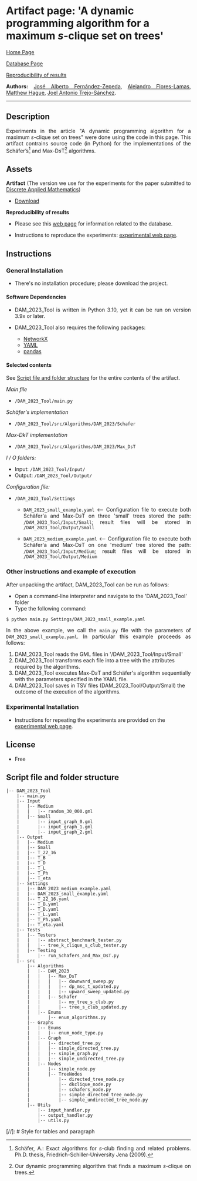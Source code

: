 <script type="text/javascript" charset="utf-8" 
src="https://cdn.mathjax.org/mathjax/latest/MathJax.js?config=TeX-AMS-MML_HTMLorMML,
https://vincenttam.github.io/javascripts/MathJaxLocal.js"></script>

# **Artifact page:** 'A dynamic programming algorithm for a maximum $s$-clique set on trees'
[Home Page](../index.md)

[Database Page](Database.md)

[Reproducibility of results](Experiments.md)


**Authors:** [José Alberto Fernández-Zepeda](https://dblp.org/pid/13/7045), [Alejandro Flores-Lamas](https://alexfloreslamas.wixsite.com/alexfl), [Matthew Hague](https://www.cs.rhul.ac.uk/home/uxac009/), [Joel Antonio Trejo-Sánchez](https://www.cimat.mx/~joel.trejo).

---


## Description

Experiments in the article "A dynamic programming algorithm for a maximum $s$-clique set on trees" were done using the code in this page. This artifact contrains source code (in Python) for the implementations of the Schäfer’s[^1] and Max-D*s*T[^2] algorithms.


## Assets

**Artifact** (The version we use for the experiments for the paper submitted to [Discrete Applied Mathematics](https://www.sciencedirect.com/journal/discrete-applied-mathematics))

- [Download](./DAM_2023_Tool/DAM_2023_Tool.zip)

**Reproducibility of results**

- Please see this [web page](./Database.md) for information related to the database.

- Instructions to reproduce the experiments: [experimental web page](Experiments.md).


## Instructions

### General Installation

- There's no installation procedure; please download the project.

#### Software Dependencies

- DAM_2023_Tool is written in Python 3.10, yet it can be run on version 3.9x or later.

- DAM_2023_Tool also requires the following packages:
  - [NetworkX](https://networkx.org/)
  - [YAML](https://yaml.org/)
  - [pandas](https://pandas.pydata.org/)


#### Selected contents

See [Script file and folder structure](#script-file-and-folder-structure) for the entire contents of the artifact.

*Main file*

- `/DAM_2023_Tool/main.py`

*Schäfer's implementation*

- `/DAM_2023_Tool/src/Algorithms/DAM_2023/Schafer`

*Max-DkT implementation*

- `/DAM_2023_Tool/src/Algorithms/DAM_2023/Max_DsT`

*I / O folders:*

- Input: `/DAM_2023_Tool/Input/`
- Output: `/DAM_2023_Tool/Output/`

*Configuration file:*

 * `/DAM_2023_Tool/Settings`
    * `DAM_2023_small_example.yaml` <-- Configuration file to execute both Schäfer'a and Max-D*s*T on three 'small' trees stored the path: `/DAM_2023_Tool/Input/Small`; result files will be stored in `/DAM_2023_Tool/Output/Small`

    * `DAM_2023_medium_example.yaml` <-- Configuration file to execute both Schäfer'a and Max-D*s*T on one 'medium' tree stored the path: `/DAM_2023_Tool/Input/Medium`; result files will be stored in `/DAM_2023_Tool/Output/Medium`


### Other instructions and example of execution

After unpacking the artifact, DAM_2023_Tool can be run as follows:

- Open a command-line interpreter and navigate to the 'DAM_2023_Tool' folder
- Type the following command: 

```bash
$ python main.py Settings/DAM_2023_small_example.yaml
```

In the above example, we call the `main.py` file with the parameters of `DAM_2023_small_example.yaml`. In particular this example proceeds as follows:


1. DAM_2023_Tool reads the GML files in '/DAM_2023_Tool/Input/Small'
2. DAM_2023_Tool transforms each file into a tree with the attributes required by the algorithms.
3. DAM_2023_Tool executes Max-D*s*T and Schäfer's algorithm sequentially with the parameters specified in the YAML file.
4. DAM_2023_Tool saves in TSV files (DAM_2023_Tool/Output/Small) the outcome of the execution of the algorithms.

### Experimental Installation

- Instructions for repeating the experiments are provided on the [experimental web page](Experiments.md).




## License

- Free


## Script file and folder structure

```
|-- DAM_2023_Tool
    |-- main.py
    |-- Input
    |   |-- Medium
    |   |   |-- random_30_000.gml
    |   |-- Small
    |       |-- input_graph_0.gml
    |       |-- input_graph_1.gml
    |       |-- input_graph_2.gml
    |-- Output
    |   |-- Medium
    |   |-- Small
    |   |-- T_22_16
    |   |-- T_B
    |   |-- T_D
    |   |-- T_L
    |   |-- T_Ph
    |   |-- T_eta
    |-- Settings
    |   |-- DAM_2023_medium_example.yaml
    |   |-- DAM_2023_small_example.yaml
    |   |-- T_22_16.yaml
    |   |-- T_B.yaml
    |   |-- T_D.yaml
    |   |-- T_L.yaml
    |   |-- T_Ph.yaml
    |   |-- T_eta.yaml
    |-- Tests
    |   |-- Testers
    |   |   |-- abstract_benchmark_tester.py
    |   |   |-- tree_k_clique_s_club_tester.py
    |   |-- Testing
    |       |-- run_Schafers_and_Max_DsT.py
    |-- src
        |-- Algorithms
        |   |-- DAM_2023
        |   |   |-- Max_DsT
        |   |   |   |-- downward_sweep.py
        |   |   |   |-- dp_msc_t_updated.py
        |   |   |   |-- upward_sweep_updated.py
        |   |   |-- Schafer
        |   |       |-- my_tree_s_club.py
        |   |       |-- tree_s_club_updated.py
        |   |-- Enums
        |       |-- enum_algorithms.py
        |-- Graphs
        |   |-- Enums
        |   |   |-- enum_node_type.py
        |   |-- Graph
        |   |   |-- directed_tree.py
        |   |   |-- simple_directed_tree.py
        |   |   |-- simple_graph.py
        |   |   |-- simple_undirected_tree.py
        |   |-- Nodes
        |       |-- simple_node.py
        |       |-- TreeNodes
        |           |-- directed_tree_node.py
        |           |-- dkclique_node.py
        |           |-- schafers_node.py
        |           |-- simple_directed_tree_node.py
        |           |-- simple_undirected_tree_node.py
        |-- Utils
            |-- input_handler.py
            |-- output_handler.py
            |-- utils.py
```


[^1]: Schäfer, A.: Exact algorithms for *s*-club finding and related problems. Ph.D. thesis, Friedrich-Schiller-University Jena (2009).
[^2]: Our dynamic programming algorithm that finds a maximum *s*-clique on trees.

[//]: # Style  for tables and paragraph

<style>
  table {
  border-collapse: collapse;
}

td, th {
  border: 1px solid #999;
  padding: 0.5rem;
  text-align: center;
}

p {
  text-align: justify;
}
</style>
